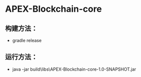 # APEX-Blockchain-core

## 构建方法：
* gradle release


## 运行方法：
* java -jar build\libs\APEX-Blockchain-core-1.0-SNAPSHOT.jar